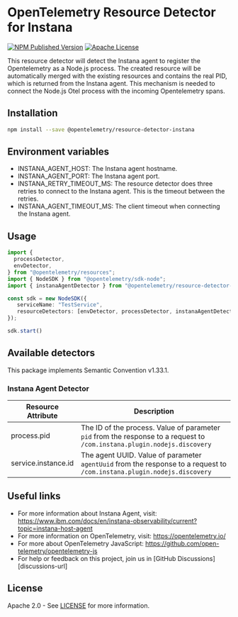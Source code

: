 # OpenTelemetry Resource Detector for Instana

[![NPM Published Version][npm-img]][npm-url]
[![Apache License][license-image]][license-image]

This resource detector will detect the Instana agent to register the Opentelemetry as a Node.js process. The created resource will be automatically merged with the existing resources and contains the real PID, which is returned from the Instana agent. This mechanism is needed to connect the Node.js Otel process with the incoming Opentelemetry spans.

## Installation

```bash
npm install --save @opentelemetry/resource-detector-instana
```

## Environment variables

- INSTANA_AGENT_HOST: The Instana agent hostname.
- INSTANA_AGENT_PORT: The Instana agent port.
- INSTANA_RETRY_TIMEOUT_MS: The resource detector does three retries to connect to the Instana agent. This is the timeout between the retries.
- INSTANA_AGENT_TIMEOUT_MS: The client timeout when connecting the Instana agent.

## Usage

```typescript
import {
  processDetector,
  envDetector,
} from "@opentelemetry/resources";
import { NodeSDK } from "@opentelemetry/sdk-node";
import { instanaAgentDetector } from "@opentelemetry/resource-detector-instana";

const sdk = new NodeSDK({
   serviceName: "TestService",
   resourceDetectors: [envDetector, processDetector, instanaAgentDetector],
});

sdk.start()
```

## Available detectors

This package implements Semantic Convention v1.33.1.

### Instana Agent Detector

| Resource Attribute           | Description                                                                                                              |
|------------------------------|--------------------------------------------------------------------------------------------------------------------------|
| process.pid                  | The ID of the process. Value of parameter `pid` from the response to a request to `/com.instana.plugin.nodejs.discovery` |
| service.instance.id          | The agent UUID. Value of parameter `agentUuid` from the response to a request to `/com.instana.plugin.nodejs.discovery`  |

## Useful links

- For more information about Instana Agent, visit: <https://www.ibm.com/docs/en/instana-observability/current?topic=instana-host-agent>
- For more information on OpenTelemetry, visit: <https://opentelemetry.io/>
- For more about OpenTelemetry JavaScript: <https://github.com/open-telemetry/opentelemetry-js>
- For help or feedback on this project, join us in [GitHub Discussions][discussions-url]

## License

Apache 2.0 - See [LICENSE][license-url] for more information.

[license-url]: https://github.com/open-telemetry/opentelemetry-js-contrib/blob/main/LICENSE
[license-image]: https://img.shields.io/badge/license-Apache_2.0-green.svg?style=flat
[npm-url]: https://www.npmjs.com/package/@opentelemetry/resource-detector-instana
[npm-img]: https://img.shields.io/npm/v/%40opentelemetry%2Fresource-detector-instana.svg
